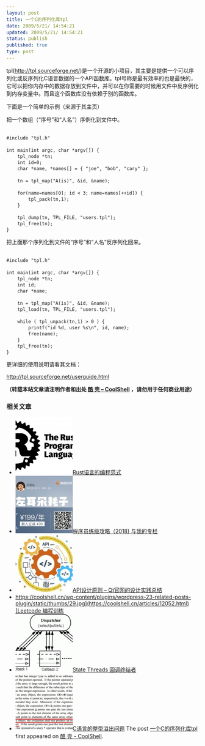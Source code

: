 ```yaml
---
layout: post
title: 一个C的序列化库tpl
date: 2009/5/21/ 14:54:21
updated: 2009/5/21/ 14:54:21
status: publish
published: true
type: post
---
```


tpl(<http://tpl.sourceforge.net/>)是一个开源的小项目，其主要是提供一个可以序列化或反序列化C语言数据的一个API函数库。tpl号称是最有效率的也是最快的，它可以把你内存中的数据存放到文件中，并可以在你需要的时候用文件中反序例化到内存变量中。而且这个函数库没有依赖于别的函数库。


下面是一个简单的示例（来源于其主页）


把一个数组（“序号”和“人名”）序例化到文件中。




```

#include "tpl.h"

int main(int argc, char *argv[]) {
    tpl_node *tn;
    int id=0;
    char *name, *names[] = { "joe", "bob", "cary" };

    tn = tpl_map("A(is)", &id, &name);

    for(name=names[0]; id < 3; name=names[++id]) {
        tpl_pack(tn,1);
    }

    tpl_dump(tn, TPL_FILE, "users.tpl");
    tpl_free(tn);
}

```

把上面那个序列化到文件的“序号”和“人名”反序列化回来。



```

#include "tpl.h"

int main(int argc, char *argv[]) {
    tpl_node *tn;
    int id;
    char *name;

    tn = tpl_map("A(is)", &id, &name);
    tpl_load(tn, TPL_FILE, "users.tpl");

    while ( tpl_unpack(tn,1) > 0 ) {
        printf("id %d, user %s\n", id, name);
        free(name);
    }
    tpl_free(tn);
}

```

更详细的使用说明请看其文档：  

<http://tpl.sourceforge.net/userguide.html>



**（转载本站文章请注明作者和出处 [酷 壳 – CoolShell](https://coolshell.cn/) ，请勿用于任何商业用途）**



### 相关文章

* [![Rust语言的编程范式](../wp-content/uploads/2020/03/rust-social-wide-150x150.jpg)](https://coolshell.cn/articles/20845.html)[Rust语言的编程范式](https://coolshell.cn/articles/20845.html)
* [![程序员练级攻略（2018)  与我的专栏](../wp-content/uploads/2018/05/300x262-150x150.jpg)](https://coolshell.cn/articles/18360.html)[程序员练级攻略（2018) 与我的专栏](https://coolshell.cn/articles/18360.html)
* [![API设计原则 – Qt官网的设计实践总结](../wp-content/uploads/2017/07/api-design-300x278-2-150x150.jpg)](https://coolshell.cn/articles/18024.html)[API设计原则 – Qt官网的设计实践总结](https://coolshell.cn/articles/18024.html)
* [https://coolshell.cn/wp-content/plugins/wordpress-23-related-posts-plugin/static/thumbs/29.jpg](https://coolshell.cn/articles/12052.html)[Leetcode 编程训练](https://coolshell.cn/articles/12052.html)
* [![State Threads 回调终结者](../wp-content/uploads/2014/10/edsm-150x150.gif)](https://coolshell.cn/articles/12012.html)[State Threads 回调终结者](https://coolshell.cn/articles/12012.html)
* [![C语言的整型溢出问题](../wp-content/uploads/2014/04/c99-150x150.jpg)](https://coolshell.cn/articles/11466.html)[C语言的整型溢出问题](https://coolshell.cn/articles/11466.html)
The post [一个C的序列化库tpl](https://coolshell.cn/articles/878.html) first appeared on [酷 壳 - CoolShell](https://coolshell.cn).